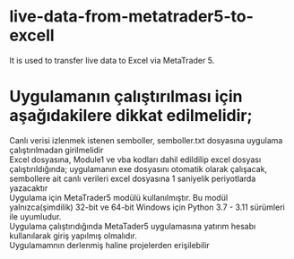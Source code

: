 # live-data-from-metatrader5-to-excell
It is used to transfer live data to Excel via MetaTrader 5.

# Uygulamanın çalıştırılması için aşağıdakilere dikkat edilmelidir;
  Canlı verisi izlenmek istenen semboller, semboller.txt dosyasına uygulama çalıştırılmadan girilmelidir  
  Excel dosyasına, Module1 ve vba kodları dahil edildilip excel dosyası çalıştırıldığında; uygulamanın exe dosyasını otomatik olarak çalışacak, sembollere ait canlı verileri excel dosyasına 1 saniyelik periyotlarda yazacaktır  
  Uygulama için MetaTrader5 modülü kullanılmıştır. Bu modül yalnızca(şimdilik) 32-bit ve 64-bit Windows için Python 3.7 - 3.11 sürümleri ile uyumludur.  
  Uygulama çalıştırıdığında MetaTader5 uygulamasına yatırım hesabı kullanılarak giriş yapılmış olmalıdır.     
  Uygulamamnın derlenmiş haline projelerden erişilebilir
  

